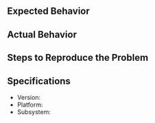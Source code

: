 ## Expected Behavior

## Actual Behavior

## Steps to Reproduce the Problem

## Specifications
  - Version:
  - Platform:
  - Subsystem:

